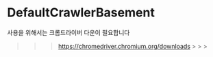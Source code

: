 # DefaultCrawlerBasement
 
사용을 위해서는 크롬드라이버 다운이 필요합니다
> > > https://chromedriver.chromium.org/downloads > > >
